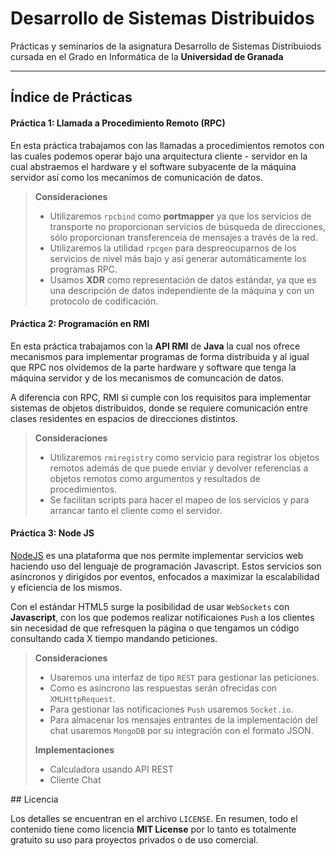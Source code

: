 Desarrollo de Sistemas Distribuidos
===================

Prácticas y seminarios de la asignatura Desarrollo de Sistemas Distribuiods cursada en el Grado en Informática de la **Universidad de Granada**

----------

Índice de Prácticas
-------------
#### Práctica 1: Llamada a Procedimiento Remoto (RPC)
En esta práctica trabajamos con las llamadas a procedimientos remotos con las cuales podemos operar bajo una arquitectura cliente - servidor en la cual abstraemos el hardware y el software subyacente de la máquina servidor así como los mecanimos de comunicación de datos.

> **Consideraciones**
> 
> - Utilizaremos `rpcbind` como **portmapper** ya que los servicios de transporte no proporcionan servicios de búsqueda de direcciones, sólo proporcionan transferenceia de mensajes a través de la red.
> - Utilizaremos la utilidad `rpcgen` para despreocuparnos de los servicios de nivel más bajo y así generar automáticamente los programas RPC.
> - Usamos **XDR** como representación de datos estándar, ya que es una descripción de datos independiente de la máquina y con un protocolo de codificación.

#### Práctica 2: Programación en RMI
En esta práctica trabajamos con la **API RMI** de **Java** la cual nos ofrece mecanismos para implementar programas de forma distribuida y al igual que RPC nos olvidemos de la parte hardware y software que tenga la máquina servidor y de los mecanismos de comuncación de datos.

A diferencia con RPC, RMI si cumple con los requisitos para implementar sistemas de objetos distribuidos, donde se requiere comunicación entre clases residentes en espacios de direcciones distintos.

> **Consideraciones**
> 
> - Utilizaremos `rmiregistry` como servicio para registrar los objetos remotos además de que puede enviar y devolver referencias a objetos remotos como argumentos y resultados de procedimientos.
> - Se facilitan scripts para hacer el mapeo de los servicios y para arrancar tanto el cliente como el servidor.

#### Práctica 3: Node JS
[NodeJS](http://nodejs.org) es una plataforma que nos permite implementar servicios web haciendo uso del lenguaje de programación Javascript. Estos servicios son asíncronos y dirigidos por eventos, enfocados a maximizar la escalabilidad y eficiencia de los mismos.

Con el estándar HTML5 surge la posibilidad de usar `WebSockets` con **Javascript**, con los que podemos realizar notificaiones `Push` a los clientes sin necesidad de que refresquen la página o que tengamos un código consultando cada X tiempo mandando peticiones.

> **Consideraciones**
> 
> - Usaremos una interfaz de tipo `REST` para gestionar las peticiones.
> - Como es asíncrono las respuestas serán ofrecidas con `XMLHttpRequest`.
> - Para gestionar las notificaciones `Push` usaremos `Socket.io`.
> - Para almacenar los mensajes entrantes de la implementación del chat usaremos `MongoDB` por su integración con el formato JSON.
> 
> **Implementaciones**
> - Calculadora usando API REST
> - Cliente Chat

## Licencia

Los detalles se encuentran en el archivo `LICENSE`. En resumen, todo el contenido tiene como licencia **MIT License** por lo tanto es totalmente gratuito su uso para proyectos privados o de uso comercial.